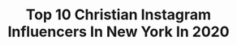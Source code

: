 ---
title: Top 10 Christian Instagram Influencers In New York In 2020
description: >-
  Find top christian Instagram influencers in New York in 2020. Most popular hashtags: #christian #sponsored #beauty #ad.
platform: Instagram
profiles:
  - username: "thejudge44"
    fullname: >-
      Aaron Judge
    location: "United States"
    followers: 1183744
    engagement: 769
    commentsToLikes: 0.009861
    id: ck0tsyfl00g710i19xh9yb120
    verified: true
    hashtags: "#givemealsgivehope, #jblxjudge, #sutro, #oakleyprizm"
  - username: "justinmpacker"
    fullname: >-
      JUSTIN MARK PACKER
    location: "United States"
    followers: 41064
    engagement: 591
    commentsToLikes: 0.065483
    id: ck8szs3enpian0j78tzf3wc28
    verified: false
    hashtags: "#christian, #instautah, #homedecoration, #newyorkbound"
  - username: "bnimmo24"
    fullname: >-
      Brandon Nimmo
    location: "United States"
    followers: 62731
    engagement: 766
    commentsToLikes: 0.017256
    id: ck6txf275xgxu0j71w23yg932
    verified: true
    hashtags: "#fl, #shimano, #inshore, #citifield"
  - username: "christianbendek"
    fullname: >-
      CHRISTIAN BENDEK
    location: "United States"
    followers: 152664
    engagement: 299
    commentsToLikes: 0.030197
    id: ck55jpf8jxi1x0i11afnpfbtz
    verified: true
    hashtags: "#findinspirationineverything, #music, #rem, #afsquad"
  - username: "jewelser"
    fullname: >-
      Julianna Grogan Makeup Artist
    location: "United States"
    followers: 6735
    engagement: 523
    commentsToLikes: 0.135033
    id: ckaor8ydhm8fq0i783f7cw0zc
    verified: false
    hashtags: "#20"
  - username: "connorkelly21"
    fullname: >-
      Connor Kelly
    location: "United States"
    followers: 18739
    engagement: 870
    commentsToLikes: 0.011086
    id: ck0ttving4htl0i19yy2h25k6
    verified: false
    hashtags: "#ourbarn, #decadechallenge, #2020, #stickuptocancer"
  - username: "abnerhimely"
    fullname: >-
      Angel 👼🏼
    location: "United States"
    followers: 39408
    engagement: 582
    commentsToLikes: 0.023085
    id: ck5ciwpf5tiyj0i115bi3453n
    verified: false
    hashtags: "#comingsoon, #newrelease, #subscribe, #zoom"
  - username: "_oohlalaland"
    fullname: >-
      L.Shaneen Smith
    location: "United States"
    followers: 2922
    engagement: 1146
    commentsToLikes: 0.168950
    id: ck9wcxvg5d5b80j78onvf4p1t
    verified: false
    hashtags: "#basics, #positivemindset, #afrocurls, #microblogger"
  - username: "kyledavidmalone"
    fullname: >-
      KYLE MALONE
    location: "United States"
    followers: 20557
    engagement: 185
    commentsToLikes: 0.056236
    id: ck5c00sv6s7se0i11oxtis5wl
    verified: false
    hashtags: "#mariaborges, #production, #artdirection, #assistants"
  - username: "ryanalexandra.petit"
    fullname: >-
      Ryan | Content Creator
    location: "United States"
    followers: 5321
    engagement: 1136
    commentsToLikes: 0.104085
    id: ck8synv9vle3e0j783dkjqiy6
    verified: false
    hashtags: "#loclivin, #blackcouples, #chocolatehearts, #howtolook90s"
---